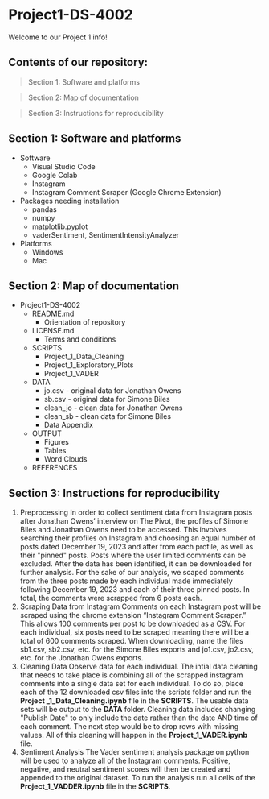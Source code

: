 # Project1-DS-4002
Welcome to our Project 1 info!

## Contents of our repository:
> Section 1: Software and platforms

> Section 2: Map of documentation

> Section 3: Instructions for reproducibility

## Section 1: Software and platforms
* Software
  * Visual Studio Code
  * Google Colab
  * Instagram
  * Instagram Comment Scraper (Google Chrome Extension)
* Packages needing installation
  * pandas
  * numpy
  * matplotlib.pyplot
  * vaderSentiment, SentimentIntensityAnalyzer
* Platforms
  * Windows
  * Mac
 
## Section 2: Map of documentation
* Project1-DS-4002
  * README.md
      * Orientation of repository
  * LICENSE.md
      * Terms and conditions
  * SCRIPTS
      * Project_1_Data_Cleaning
      * Project_1_Exploratory_Plots
      * Project_1_VADER
  * DATA
      * jo.csv - original data for Jonathan Owens
      * sb.csv - original data for Simone Biles
      * clean_jo - clean data for Jonathan Owens
      * clean_sb - clean data for Simone Biles
      * Data Appendix
  * OUTPUT
      * Figures
      * Tables
      * Word Clouds
  * REFERENCES
 
## Section 3: Instructions for reproducibility
1. Preprocessing
In order to collect sentiment data from Instagram posts after Jonathan Owens’ interview on The Pivot, the profiles of Simone Biles and Jonathan Owens need to be accessed. This involves searching their profiles on Instagram and choosing an equal number of posts dated December 19, 2023 and after from each profile, as well as their "pinned" posts. Posts where the user limited comments can be excluded. After the data has been identified, it can be downloaded for further analysis. For the sake of our analysis, we scaped comments from the three posts made by each individual made immediately following December 19, 2023 and each of their three pinned posts. In total, the comments were scrapped from 6 posts each. 
2. Scraping Data from Instagram
Comments on each Instagram post will be scraped using the chrome extension “Instagram Comment Scraper.” This allows 100 comments per post to be downloaded as a CSV. For each individual, six posts need to be scraped meaning there will be a total of 600 comments scraped. When downloading, name the files sb1.csv, sb2.csv, etc. for the Simone Biles exports and jo1.csv, jo2.csv, etc. for the Jonathan Owens exports. 
4. Cleaning Data
Observe data for each individual. The intial data cleaning that needs to take place is combining all of the scrapped instagram comments into a single data set for each individual. To do so, place each of the 12 downloaded csv files into the scripts folder and run the **Project _1_Data_Cleaning.ipynb** file in the **SCRIPTS**. The usable data sets will be output to the **DATA** folder. Cleaning data includes changing "Publish Date" to only include the date rather than the date AND time of each comment. The next step would be to drop rows with missing values. All of this cleaning will happen in the **Project_1_VADER.ipynb** file. 
4. Sentiment Analysis
The Vader sentiment analysis package on python will be used to analyze all of the Instagram comments. Positive, negative, and neutral sentiment scores will then be created and appended to the original dataset. To run the analysis run all cells of the **Project_1_VADDER.ipynb** file in the **SCRIPTS**. 
